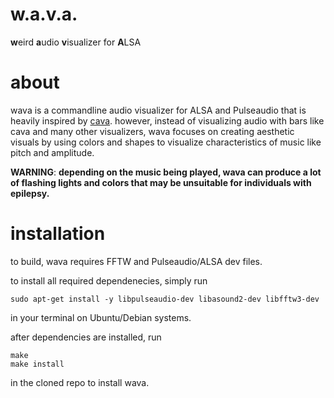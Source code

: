 # w.a.v.a.
**w**eird **a**udio **v**isualizer for **A**LSA

# about

wava is a commandline audio visualizer for ALSA and Pulseaudio that is heavily inspired by [cava](https://github.com/karlstav/cava). however, instead of visualizing
audio with bars like cava and many other visualizers, wava focuses on creating aesthetic visuals by using colors and shapes 
to visualize characteristics of music like pitch and amplitude.

**WARNING**: **depending on the music being played, wava can produce a lot of flashing lights and colors that may be unsuitable for individuals with epilepsy.**

# installation

to build, wava requires FFTW and Pulseaudio/ALSA dev files.

to install all required dependenecies, simply run
```
sudo apt-get install -y libpulseaudio-dev libasound2-dev libfftw3-dev
```
in your terminal on Ubuntu/Debian systems.

after dependencies are installed, run
```
make
make install
```
in the cloned repo to install wava.

